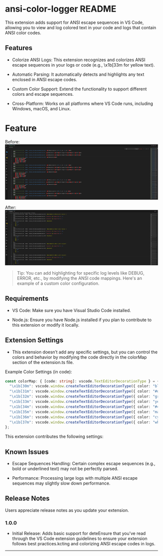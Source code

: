 # ansi-color-logger README

This extension adds support for ANSI escape sequences in VS Code, allowing you to view and log colored text in your code and logs that contain ANSI color codes.

## Features

- Colorize ANSI Logs: This extension recognizes and colorizes ANSI escape sequences in your logs or code (e.g., \x1b[33m for yellow text).

- Automatic Parsing: It automatically detects and highlights any text enclosed in ANSI escape codes.

- Custom Color Support: Extend the functionality to support different colors and escape sequences.

- Cross-Platform: Works on all platforms where VS Code runs, including Windows, macOS, and Linux.

# Feature

Before:
![feature X](https://github.com/bradenacurtis801/vscode-ansi-color-formatter/raw/4c7d3e39481deb6b3c3b4f7f799bfdb723229322/demos/pre-format.png)

After:
![feature X](https://github.com/bradenacurtis801/vscode-ansi-color-formatter/raw/4c7d3e39481deb6b3c3b4f7f799bfdb723229322/demos/formatted.png)

> Tip: You can add highlighting for specific log levels like DEBUG, ERROR, etc., by modifying the ANSI code mappings. Here's an example of a custom color configuration.

## Requirements

- VS Code: Make sure you have Visual Studio Code installed.

- Node.js: Ensure you have Node.js installed if you plan to contribute to this extension or modify it locally.

## Extension Settings

- This extension doesn’t add any specific settings, but you can control the colors and behavior by modifying the code directly in the colorMap section of the extension.ts file.

Example Color Settings (in code):

```ts
const colorMap: { [code: string]: vscode.TextEditorDecorationType } = {
  "\x1b[30m": vscode.window.createTextEditorDecorationType({ color: "black" }),
  "\x1b[31m": vscode.window.createTextEditorDecorationType({ color: "#d15e71" }), // red
  "\x1b[32m": vscode.window.createTextEditorDecorationType({ color: "green" }),
  "\x1b[33m": vscode.window.createTextEditorDecorationType({ color: "yellow" }),
  "\x1b[34m": vscode.window.createTextEditorDecorationType({ color: "#4e8ed3" }), // blue
  "\x1b[35m": vscode.window.createTextEditorDecorationType({ color: "magenta" }),
  "\x1b[36m": vscode.window.createTextEditorDecorationType({ color: "cyan" }),
  "\x1b[37m": vscode.window.createTextEditorDecorationType({ color: "white" }),
};
```

This extension contributes the following settings:


## Known Issues

- Escape Sequences Handling: Certain complex escape sequences (e.g., bold or underlined text) may not be perfectly parsed.

- Performance: Processing large logs with multiple ANSI escape sequences may slightly slow down performance.

## Release Notes

Users appreciate release notes as you update your extension.

### 1.0.0

- Initial Release: Adds basic support for deteEnsure that you've read through the VS Code extension guidelines to ensure your extension follows best practices.kcting and colorizing ANSI escape codes in logs.

---
